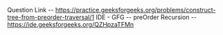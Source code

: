 Question Link -- https://practice.geeksforgeeks.org/problems/construct-tree-from-preorder-traversal/1
IDE - GFG -- 
preOrder Recursion -- https://ide.geeksforgeeks.org/QZHpzaTFMn
